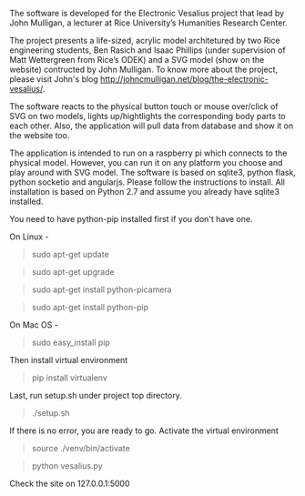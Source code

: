 The software is developed for the Electronic Vesalius project that lead by John Mulligan, a lecturer at Rice University’s Humanities Research Center. 

The project presents a life-sized, acrylic model architetured by two Rice engineering students, Ben Rasich and Isaac Phillips (under supervision of Matt Wettergreen from Rice’s ODEK) and a SVG model (show on the website) contructed by John Mulligan. To know more about the project, please visit John's blog http://johncmulligan.net/blog/the-electronic-vesalius/. 

The software reacts to the physical button touch or mouse over/click of SVG on two models, lights up/hightlights the corresponding body parts to each other. Also, the application will pull data from database and show it on the website too.

The application is intended to run on a raspberry pi which connects to the physical model. However, you can run it on any platform you choose and play around with SVG model. The software is based on sqlite3, python flask, python socketio and angularjs. Please follow the instructions to install. All installation is based on Python 2.7 and assume you already have sqlite3 installed.


You need to have python-pip installed first if you don't have one.

On Linux -
>sudo apt-get update 

>sudo apt-get upgrade

>sudo apt-get install python-picamera

>sudo apt-get install python-pip


On Mac OS -
 > sudo easy_install pip


Then install virtual environment 
> pip install virtualenv

Last, run setup.sh under project top directory.
> ./setup.sh

If there is no error, you are ready to go. Activate the virtual environment
> source ./venv/bin/activate

> python vesalius.py

Check the site on 127.0.0.1:5000


